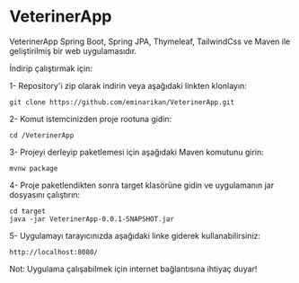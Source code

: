 # VeterinerApp

VeterinerApp Spring Boot, Spring JPA, Thymeleaf, TailwindCss ve Maven ile geliştirilmiş bir web uygulamasıdır.

İndirip çalıştırmak için:

  1- Repository'i zip olarak indirin veya aşağıdaki linkten klonlayın:
  	
	git clone https://github.com/eminarikan/VeterinerApp.git
	  
  2- Komut istemcinizden proje rootuna gidin:
  	
	cd /VeterinerApp
	  
  3- Projeyi derleyip paketlemesi için aşağıdaki Maven komutunu girin:
  	
	mvnw package
	  
  4- Proje paketlendikten sonra target klasörüne gidin ve uygulamanın jar dosyasını çalıştırın:
  	
	cd target
	java -jar VeterinerApp-0.0.1-SNAPSHOT.jar
	  
  5- Uygulamayı tarayıcınızda aşağıdaki linke giderek kullanabilirsiniz:
  	
	http://localhost:8080/
	
Not: Uygulama çalışabilmek için internet bağlantısına ihtiyaç duyar!
